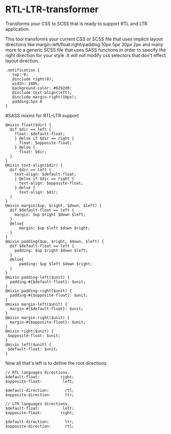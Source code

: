 # RTL-LTR-transformer
Transforms your CSS to SCSS that is ready to support RTL and LTR application.

This tool transforms your current CSS or SCSS file that uses implicit layout directions like margin-left/float:right/padding:10px 5px 30px 2px and many more to a generic SCSS file that uses SASS functions in order to specify the right direction for your style .It will not modify css selectors that don't effect layout direction.



    .notification {
       top: 0;
       @include right(0);
       width: 100%;
       background-color: #0292d9;
       @include text-align(left);
       @include margin-right(10px);
       padding:5px 0
    }

#SASS mixins for RTL-LTR support

    @mixin float($dir) {
      @if $dir == left {
        float: $default-float;
        } @else if $dir == right {
          float: $opposite-float;
        } @else {
          float: $dir;
      }
    }
    @mixin text-align($dir) {
      @if $dir == left {
        text-align: $default-float;
        } @else if $dir == right {
          text-align: $opposite-float;
        } @else {
          text-align: $dir;
      }
    }
    @mixin margin($up, $right, $down, $left) {
      @if $default-float == left {
        margin: $up $right $down $left;
      }
      @else{
          margin: $up $left $down $right;
      }
    }
    @mixin padding($up, $right, $down, $left) {
      @if $default-float == left {
        padding: $up $right $down $left;
      }
      @else{
          padding: $up $left $down $right;
      }
    }
    @mixin padding-left($unit) {
      padding-#{$default-float}: $unit;
    }
    @mixin padding-right($unit) {
      padding-#{$opposite-float}: $unit;
    }
    @mixin margin-left($unit) {
      margin-#{$default-float}: $unit;
    }
    @mixin margin-right($unit) {
      margin-#{$opposite-float}: $unit;
    }
    @mixin right($unit) {
     $opposite-float: $unit;
    }
    @mixin left($unit) {
     $default-float: $unit;
    }

Now all that's left is to define the root directions

    // RTL languages directions.
    $default-float:         right;
    $opposite-float:         left;

    $default-direction:       rtl;
    $opposite-direction:      ltr;

    // LTR languages directions.
    $default-float:          left;
    $opposite-float:        right;

    $default-direction:       ltr;
    $opposite-direction:      rtl;
